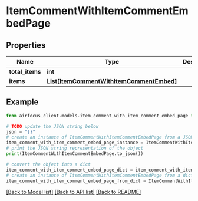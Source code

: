 # ItemCommentWithItemCommentEmbedPage


## Properties

Name | Type | Description | Notes
------------ | ------------- | ------------- | -------------
**total_items** | **int** |  | 
**items** | [**List[ItemCommentWithItemCommentEmbed]**](ItemCommentWithItemCommentEmbed.md) |  | [optional] 

## Example

```python
from airfocus_client.models.item_comment_with_item_comment_embed_page import ItemCommentWithItemCommentEmbedPage

# TODO update the JSON string below
json = "{}"
# create an instance of ItemCommentWithItemCommentEmbedPage from a JSON string
item_comment_with_item_comment_embed_page_instance = ItemCommentWithItemCommentEmbedPage.from_json(json)
# print the JSON string representation of the object
print(ItemCommentWithItemCommentEmbedPage.to_json())

# convert the object into a dict
item_comment_with_item_comment_embed_page_dict = item_comment_with_item_comment_embed_page_instance.to_dict()
# create an instance of ItemCommentWithItemCommentEmbedPage from a dict
item_comment_with_item_comment_embed_page_from_dict = ItemCommentWithItemCommentEmbedPage.from_dict(item_comment_with_item_comment_embed_page_dict)
```
[[Back to Model list]](../README.md#documentation-for-models) [[Back to API list]](../README.md#documentation-for-api-endpoints) [[Back to README]](../README.md)


